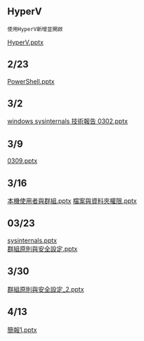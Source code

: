 ## HyperV
```
使用HyperV新增並開啟
```
[HyperV.pptx](https://github.com/s108000389/Windows-Server/files/6105206/HyperV.pptx)


## 2/23
[PowerShell.pptx](https://github.com/s108000389/Windows-Server/files/6105093/PowerShell.pptx)
## 3/2
[windows sysinternals 技術報告 0302.pptx](https://github.com/s108000389/Windows-Server/files/6105094/windows.sysinternals.0302.pptx)
## 3/9
[0309.pptx](https://github.com/s108000389/Windows-Server/files/6105757/0309.pptx)
## 3/16 
[本機使用者與群組.pptx](https://github.com/s108000389/Windows-Server/files/6146009/default.pptx)
[檔案與資料夾權限.pptx](https://github.com/s108000389/Windows-Server/files/6146010/default.pptx)
## 03/23
[sysinternals.pptx](https://github.com/s108000389/Windows-Server/files/6186818/sysinternals.pptx) \
[群組原則與安全設定.pptx](https://github.com/s108000389/Windows-Server/files/6226050/default.pptx)
## 3/30
[群組原則與安全設定_2.pptx](https://github.com/s108000389/Windows-Server/files/6226055/_2.pptx)
## 4/13
[簡報1.pptx](https://github.com/s108000389/Windows-Server/files/6301172/1.pptx)



